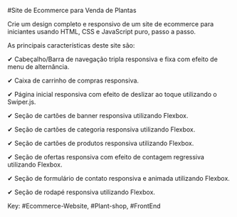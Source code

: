 #Site de Ecommerce para Venda de Plantas

Crie um design completo e responsivo de um site de ecommerce para iniciantes usando HTML, CSS e JavaScript puro, passo a passo.

As principais características deste site são:

✔ Cabeçalho/Barra de navegação tripla responsiva e fixa com efeito de menu de alternância.

✔ Caixa de carrinho de compras responsiva.

✔ Página inicial responsiva com efeito de deslizar ao toque utilizando o Swiper.js.

✔ Seção de cartões de banner responsiva utilizando Flexbox.

✔ Seção de cartões de categoria responsiva utilizando Flexbox.

✔ Seção de cartões de produtos responsiva utilizando Flexbox.

✔ Seção de ofertas responsiva com efeito de contagem regressiva utilizando Flexbox.

✔ Seção de formulário de contato responsiva e animada utilizando Flexbox.

✔ Seção de rodapé responsiva utilizando Flexbox.

Key: #Ecommerce-Website, #Plant-shop, #FrontEnd
